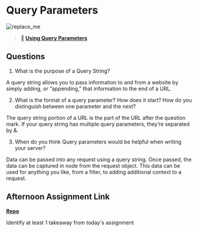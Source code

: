 # Query Parameters

![replace_me](https://codeworks.blob.core.windows.net/public/assets/img/illustrations/placeholder.svg)

> **📖 [Using Query Parameters](https://codeworksacademy.com/fs-student-guide/resources/wk5/01-Query-Parameters)**

## Questions

1. What is the purpose of a Query String?

A query string allows you to pass information to and from a website by simply adding, or “appending,” that information to the end of a URL. 

2. What is the format of a query parameter? How does it start? How do you distinguish between one parameter and the next?

The query string portion of a URL is the part of the URL after the question mark.  If your query string has multiple query parameters, they’re separated by &.

3. When do you think Query parameters would be helpful when writing your server?

Data can be passed into any request using a query string. Once passed, the data can be captured in node from the request object. This data can be used for anything you like, from a filter, to adding additional context to a request.

## Afternoon Assignment Link

**[Repo](https://github.com/zburkard/<ASSIGNMENT_REPO>)**

Identify at least 1 takeaway from today's assignment
